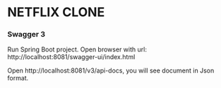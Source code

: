 # NETFLIX CLONE

### Swagger 3

Run Spring Boot project. Open browser with url: http://localhost:8081/swagger-ui/index.html

Open http://localhost:8081/v3/api-docs, you will see document in Json format.